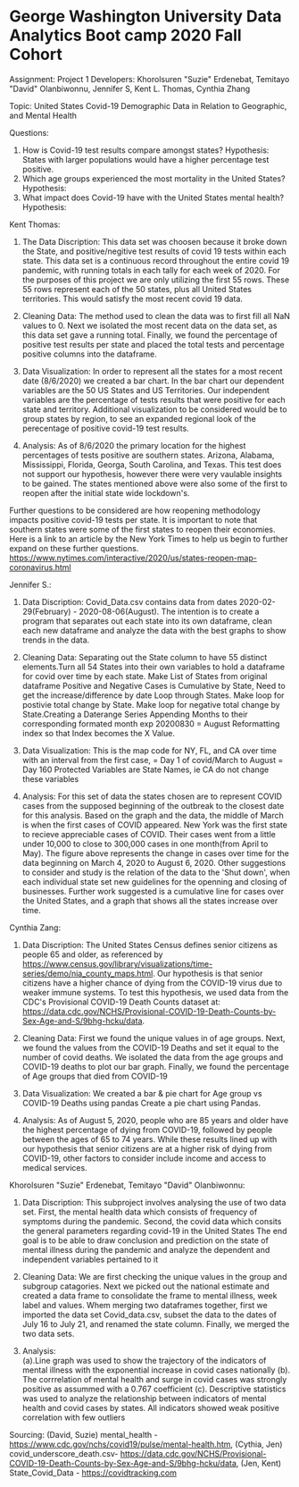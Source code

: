 # George Washington University Data Analytics Boot camp 2020 Fall Cohort
Assignment: Project 1
Developers:  Khorolsuren "Suzie" Erdenebat,  Temitayo "David" Olanbiwonnu, Jennifer S, Kent L. Thomas, Cynthia Zhang   

Topic: United States Covid-19 Demographic Data in Relation to Geographic, and Mental Health

Questions: 
1) How is Covid-19 test results compare amongst states?
    Hypothesis: States with larger populations would have a higher percentage test positive. 
2) Which age groups experienced the most mortality in the United States?
    Hypothesis:
3) What impact does Covid-19 have with the United States mental health?
    Hypothesis: 
    
Kent Thomas: 

1) The Data Discription: 
This data set was choosen because it broke down the State, and positive/negitive test results of covid 19 tests within each state. This data set is a continuous record throughout the entire covid 19 pandemic, with running totals in each tally for each week of 2020. For the purposes of this project we are only utilizing the first 55 rows. These 55 rows represent each of the 50 states, plus all United States territories. This would satisfy the most recent covid 19 data.

2) Cleaning Data: 
The method used to clean the data was to first fill all NaN values to 0. Next we isolated the most recent data on the data set, as this data set gave a running total. Finally, we found the percentage of positive test results per state and placed the total tests and percentage positive columns into the dataframe.

3) Data Visualization:
In order to represent all the states for a most recent date (8/6/2020) we created a bar chart. In the bar chart our dependent variables are the 50 US States and US Territories. Our independent variables are the percentage of tests results that were positive for each state and territory.
Additional visualization to be considered would be to group states by region, to see an expanded regional look of the perecentage of positive covid-19 test results.

4) Analysis: 
As of 8/6/2020 the primary location for the highest percentages of tests positive are southern states. Arizona, Alabama, Mississippi, Florida, Georga, South Carolina, and Texas. This test does not support our hypothesis, however there were very vaulable insights to be gained. The states mentioned above were also some of the first to reopen after the initial state wide lockdown's.

Further questions to be considered are how reopening methodology impacts positive covid-19 tests per state. It is important to note that southern states were some of the first states to reopen their economies. Here is a link to an article by the New York Times to help us begin to further expand on these further questions. https://www.nytimes.com/interactive/2020/us/states-reopen-map-coronavirus.html

Jennifer S.:

1) Data Discription:
Covid_Data.csv contains data from dates 2020-02-29(February) - 2020-08-06(August). The intention is to create a program that separates out each state into its own dataframe, clean each new dataframe and analyze the data with the best graphs to show trends in the data.

2) Cleaning Data: 
Separating out the State column to have 55 distinct elements.Turn all 54 States into their own variables to hold a dataframe for covid over time by each state. Make List of States from original dataframe Positive and Negative Cases is Cumulative by State, Need to get the increase/difference by date Loop through States. Make loop for postivie total change by State. Make loop for negative total change by State.Creating a Daterange Series Appending Months to their corresponding formated month exp 20200830 = August Reformatting index so that Index becomes the X Value.

3) Data Visualization: 
This is the map code for NY, FL, and CA over time with an interval from the first case, = Day 1 of covid/March to August = Day 160 Protected Variables are State Names, ie CA do not change these variables


4) Analysis:
For this set of data the states chosen are to represent COVID cases from the supposed beginning of the outbreak to the closest date for this analysis. Based on the graph and the data, the middle of March is when the first cases of COVID appeared. New York was the first state to recieve appreciable cases of COVID. Their cases went from a little under 10,000 to close to 300,000 cases in one month(from April to May). The figure above represents the change in cases over time for the data beginning on March 4, 2020 to August 6, 2020. Other suggestions to consider and study is the relation of the data to the 'Shut down', when each individual state set new guidelines for the openning and closing of businesses. Further work suggested is a cumulative line for cases over the United States, and a graph that shows all the states increase over time.


Cynthia Zang: 

1) Data Discription: 
The United States Census defines senior citizens as people 65 and older, as referenced by https://www.census.gov/library/visualizations/time-series/demo/nia_county_maps.html. Our hypothesis is that senior citizens have a higher chance of dying from the COVID-19 virus due to weaker immune systems. To test this hypothesis, we used data from the CDC's Provisional COVID-19 Death Counts dataset at: https://data.cdc.gov/NCHS/Provisional-COVID-19-Death-Counts-by-Sex-Age-and-S/9bhg-hcku/data.

2) Cleaning Data: 
First we found the unique values in of age groups. Next, we found the values from the COVID-19 Deaths and set it equal to the number of covid deaths. We isolated the data from the age groups and COVID-19 deaths to plot our bar graph. Finally, we found the percentage of Age groups that died from COVID-19

3) Data Visualization: 
We created a bar & pie chart for Age group vs COVID-19 Deaths using pandas Create a pie chart using Pandas.

4) Analysis: 
As of August 5, 2020, people who are 85 years and older have the highest percentage of dying from COVID-19, followed by people between the ages of 65 to 74 years. While these results lined up with our hypothesis that senior citizens are at a higher risk of dying from COVID-19, other factors to consider include income and access to medical services.

Khorolsuren "Suzie" Erdenebat,  Temitayo "David" Olanbiwonnu:

1) Data Discription: 
This subproject involves analysing the use of two data set. First, the mental health data which consists of frequency of symptoms during the pandemic. Second, the covid data which consits the general parameters regarding covid-19 in the United States The end goal is to be able to draw conclusion and prediction on the state of mental illness during the pandemic and analyze the dependent and independent variables pertained to it

2) Cleaning Data: 
We are first checking the unique values in the group and subgroup catagories. Next we picked out the national estimate and created a data frame to consolidate the frame to mental illness, week label and values. Whem merging two dataframes together, first we imported the data set Covid_data.csv, subset the data to the dates of July 16 to July 21, and renamed the state column. Finally, we merged the two data sets.

3) Analysis:  
(a).Line graph was used to show the trajectory of the indicators of mental illness with the exponential increase in covid cases nationally
(b). The corrrelation of mental health and surge in covid cases was strongly positive as assummed with a 0.767 coefficient
(c). Descriptive statistics was used to analyze the relationship between indicators of mental health and covid cases by states. All indicators showed weak positive correlation with few outliers


Sourcing: 
(David, Suzie) mental_health - https://www.cdc.gov/nchs/covid19/pulse/mental-health.htm, (Cythia, Jen) covid_underscore_death.csv- https://data.cdc.gov/NCHS/Provisional-COVID-19-Death-Counts-by-Sex-Age-and-S/9bhg-hcku/data, (Jen, Kent) State_Covid_Data - https://covidtracking.com


 

